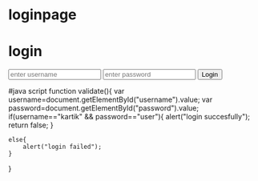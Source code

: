 # loginpage
<!doctype html>
<html>
<head>
	<meta charset="utf8">
	<title>interactive login form</title>
	<link rel="stylesheet" href="style2.css">
	<script src="login2.js"></script>
</head>
<body>
<form class="box" action="login.html"  method="POST">
<h1>
	login
</h1>
<input type="text" name=" " placeholder="enter username" id="username">
<input type="password" name=" "placeholder="enter password" id="password">
<input type="submit" name=" "value="Login" onclick="validate()">



</form>
</body>
</html>
#java script
function validate(){
	var username=document.getElementById("username").value;
	var password=document.getElementById("password").value;
	if(username=="kartik" &&  password=="user"){
		alert("login succesfully");
		return false;
	}





	else{
		alert("login failed");
	}





	
}
